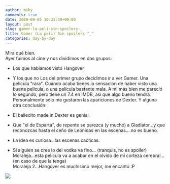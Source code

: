 ```yaml
---
author: miky
comments: true
date: 2009-09-05 10:31:40+00:00
layout: post
slug: gamer-la-peli-sin-spoilers-_
title: Gamer (La peli) Sin spoilers ^_^
categories: day-by-day
---
```


Mira qué bien.  
Ayer fuimos al cine y nos dividimos en dos grupos:  


  * Los que habíamos visto Hangover
  * Y los que no
Los del primer grupo decidimos ir a ver Gamer. Una película "rara". Cuando acaba tienes la sensación de haber visto una buena película, o una película bastante mala. A mi más bien me pareció lo segundo, pero tiene un 7.4 en IMDB, así que algo bueno tendrá. Personalmente sólo me gustaron las apariciones de Dexter. Y alguna otra conclusión:  


  * El bailecito made in Dexter es genial.
  * Que "el de Esparta", de repente se parezca (y mucho) a Gladiator...y que reconozcas hasta el ceño de Leónidas en las escenas....no es bueno.
  * La idea es curiosa...las escenas caóticas.
  * Si alguien se cree lo del vodka va fino... (tranquis, no es spoiler)
Moraleja...esta película va a acabar en el olvido de mi corteza cerebral...(en caso de que la tenga)  
Moraleja 2...Hangover es muchísimo mejor, me encantó :P  
  


![](http://img.zemanta.com/pixy.gif?x-id=d9fb04df-2b24-8bbb-a6aa-8b23aa511494)
